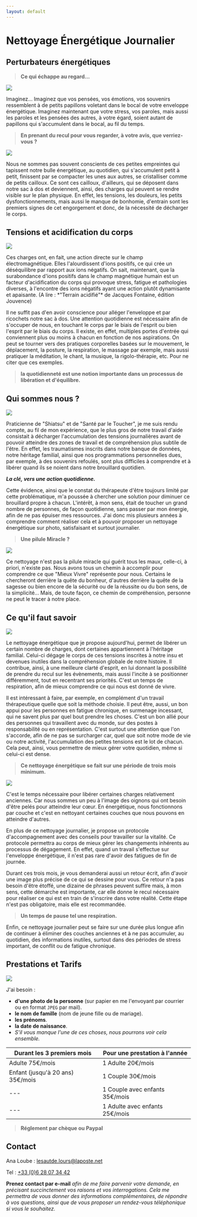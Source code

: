 ```yaml
---
layout: default
---
```


# Nettoyage Énergétique Journalier

## Perturbateurs énergétiques

> **Ce qui échappe au regard...**

<div class="left">
  <img src="assets\images\1riviere.jpg">


<p>Imaginez... Imaginez que vos pensées, vos émotions, vos souvenirs ressemblent à de petits papillons voletant dans le bocal de votre enveloppe énergétique. Imaginez maintenant que votre stress, vos paroles, mais aussi les paroles et les pensées des autres, à votre égard, soient autant de papillons qui s'accumulent dans le bocal, au fil du temps.</p>
</div>

> **En prenant du recul pour vous regarder, à votre avis, que verriez-vous ?**


<div class="right">
  <img src="assets\images\2feuilles.jpg">

<p>Nous ne sommes pas souvent conscients de ces petites empreintes qui tapissent notre bulle énergétique, au quotidien, qui s'accumulent petit à petit, finissent par se compacter les unes aux autres, se cristalliser comme de petits cailloux. Ce sont ces cailloux, d'ailleurs, qui se déposent dans notre sac à dos et deviennent, ainsi, des charges qui peuvent se rendre
visible sur le plan physique. En effet, les tensions, les douleurs, les petits dysfonctionnements, mais aussi le manque de bonhomie, d'entrain sont les premiers signes de cet engorgement et donc, de la nécessité de décharger le corps.</p>

</div>

## Tensions et acidification du corps

<div class="left">
<img src="assets\images\3Rue.jpg">

<p>Ces charges ont, en fait, une action directe sur le champ électromagnétique. Elles l'alourdissent d'ions positifs, ce qui crée un déséquilibre par rapport aux ions négatifs. On sait, maintenant, que la surabondance d'ions positifs dans le champ magnétique humain est un facteur d'acidification du corps qui provoque stress, fatigue et pathologies diverses, à l'encontre des ions négatifs ayant une action plutôt dynamisante et apaisante. (A lire : *"Terrain acidifié"* de Jacques Fontaine, édition Jouvence)</p>

<p>Il ne suffit pas d'en avoir conscience pour alléger l'enveloppe et par ricochets notre sac à dos. Une attention quotidienne est nécessaire afin de s'occuper de nous, en touchant le corps par le biais de l'esprit ou bien l'esprit par le biais du corps. Il existe, en effet, multiples portes d'entrée qui conviennent plus ou moins à chacun en fonction de nos aspirations. On peut se tourner vers des pratiques corporelles basées sur le mouvement, le déplacement, la posture, la respiration, le massage par exemple, mais aussi pratiquer la méditation, le chant, la musique, la rigolo-thérapie, etc. Pour ne citer que ces exemples.</p>
</div>


> **la quotidienneté est une notion importante dans un processus de libération et
d'équilibre.**


## Qui sommes nous ?

<div class="right">
<img src="assets\images\4arbres.jpg">

<p>Praticienne de "Shiatsu" et de "Santé par le Toucher", je me suis rendu compte, au fil de mon expérience, que le plus gros de notre travail d'aide consistait à décharger l'accumulation des tensions journalières avant de pouvoir atteindre des zones de travail et de compréhension plus subtile de l'être. En effet, les traumatismes inscrits dans notre banque de données, notre héritage familial, ainsi que nos programmations personnelles dues, par exemple, à des souvenirs refoulés, sont plus difficiles à comprendre et à libérer quand ils se noient dans notre brouillard quotidien.</p>


<em><strong>La clé, vers une action quotidienne.</strong></em>


<p>Cette évidence, ainsi que le constat du thérapeute d'être toujours limité par cette problématique, m'a poussée à chercher une solution pour diminuer ce brouillard propre à chacun. L'intérêt, à mon sens, était de toucher un grand nombre de personnes, de façon quotidienne, sans passer par mon énergie, afin de ne pas épuiser mes ressources. J'ai donc mis plusieurs années à comprendre comment réaliser cela et à pouvoir proposer un nettoyage énergétique sur photo, satisfaisant et surtout journalier.</p>
</div>


> **Une pilule Miracle ?**

<div class="left">
  <img src="assets\images\5cave.jpg">

<p>Ce nettoyage n'est pas la pilule miracle qui guérit tous les maux, celle-ci, à priori, n'existe pas. Nous avons tous un chemin à accomplir pour comprendre ce que "Mieux Vivre" représente pour nous. Certains le chercheront derrière la quête du bonheur, d'autres derrière la quête de la sagesse ou bien encore de la sécurité ou de la réussite ou du bon sens, de la simplicité... Mais, de toute façon, ce chemin de compréhension, personne ne peut le tracer à notre place.</p>
</div>


## Ce qu'il faut savoir

<div class="right">
<img src="assets\images\6cascade.jpg">

<p>Le nettoyage énergétique que je propose aujourd'hui, permet de libérer un certain nombre de charges, dont certaines appartiennent à l'héritage familial. Celui-ci dégage le corps de ces tensions inscrites à notre insu et devenues inutiles dans la compréhension globale de notre histoire. Il contribue, ainsi, à une meilleure clarté d'esprit, en lui donnant la possibilité de prendre du recul sur les évènements, mais aussi l'incite à se positionner différemment, tout en recentrant ses priorités. C'est un temps de respiration, afin de mieux comprendre ce qui nous est donné de vivre.</p>


<p>Il est intéressant à faire, par exemple, en complément d'un travail thérapeutique quelle que soit la méthode choisie. Il peut être, aussi, un bon appui pour les personnes en fatigue chronique, en surmenage incessant, qui ne savent plus par quel bout prendre les choses. C'est un bon allié pour des personnes qui travaillent avec du monde, sur des postes à responsabilité ou en représentation. C'est surtout une attention que l'on s'accorde, afin de ne pas se surcharger car, quel que soit notre mode de vie ou notre activité, l'accumulation des petites tensions est le lot de chacun. Cela peut, ainsi, vous permettre de mieux gérer votre quotidien, même si celui-ci est dense.</p>
</div>


> **Ce nettoyage énergétique se fait sur une période de trois mois minimum.**

<div class="left">
<img src="assets\images\7fower.jpg">

<p>C'est le temps nécessaire pour libérer certaines charges relativement anciennes. Car nous sommes un peu à l'image des oignons qui ont besoin d'être pelés pour atteindre leur cœur. En énergétique, nous fonctionnons par couche et c'est en nettoyant certaines couches que nous pouvons en atteindre d'autres.</p>

<p>En plus de ce nettoyage journalier, je propose un protocole d'accompagnement avec des conseils pour travailler sur la vitalité. Ce protocole permettra au corps de mieux gérer les changements inhérents au processus de dégagement. En effet, quand un travail s'effectue sur l'enveloppe énergétique, il n'est pas rare d'avoir des fatigues de fin de journée.</p>


<p>Durant ces trois mois, je vous demanderai aussi un retour écrit, afin d'avoir une image plus précise de ce qui se dessine pour vous. Ce retour n'a pas besoin d'être étoffé, une dizaine de phrases peuvent suffire mais, à mon sens, cette démarche est importante, car
elle donne le recul nécessaire pour réaliser ce qui est en train de s'inscrire dans votre réalité. Cette étape n'est pas obligatoire, mais elle est recommandée.</p>
</div>


> **Un temps de pause tel une respiration.**


Enfin, ce nettoyage journalier peut se faire sur une durée plus longue afin de continuer à éliminer des couches anciennes et à ne pas accumuler, au quotidien, des informations inutiles, surtout dans des périodes de stress important, de conflit ou de fatigue chronique.

## Prestations et Tarifs

<div class="full">
  <img src="assets\images\8rock.jpg">
</div>

J'ai besoin :
* **d'une photo de la personne** (sur papier en me l'envoyant par courrier ou en format `JPEG` par mail).
* **le nom de famille** (nom de jeune fille ou de mariage).
* **les prénoms**.
* **la date de naissance**.
* *S'il vous manque l'une de ces choses, nous pourrons voir cela ensemble.*

| Durant les 3 premiers mois | Pour une prestation à l'année |
| --- | --- |
| Adulte 75€/mois | 1 Adulte 20€/mois |
| Enfant (jusqu'à 20 ans) 35€/mois | 1 Couple 30€/mois |
| --- | 1 Couple avec enfants 35€/mois |
| --- | 1 Adulte avec enfants 25€/mois |

> **Réglement par chèque ou Paypal**

## Contact


 <p class="contac">Ana Loube : <a href="mailto:lesautde.lours@laposte.net" target="_blank" rel="noopener">lesautde.lours@laposte.net</a></p>
 <p class="contact">Tel : <a href="tel:+33628073442">+33 (0)6 28 07 34 42</a></p>

 **Prenez contact par e-mail** *afin de me faire parvenir votre demande, en précisant succinctement vos raisons et vos interrogations. Cela me permettra de vous donner des informations complémentaires, de répondre à vos questions, ainsi que de vous proposer un rendez-vous téléphonique si vous le souhaitez.*
